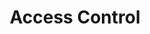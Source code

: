 ---
title: "Access Control"
linkTitle: "Access Control"
description: "Configuring role-based access to clusters"
weight: 1
---
